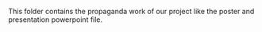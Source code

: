 This folder contains the propaganda work of our project like the poster and presentation powerpoint file.
